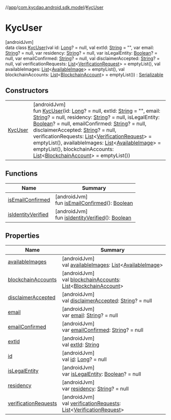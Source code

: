 //[app](../../../index.md)/[com.kycdao.android.sdk.model](../index.md)/[KycUser](index.md)

# KycUser

[androidJvm]\
data class [KycUser](index.md)(val id: [Long](https://kotlinlang.org/api/latest/jvm/stdlib/kotlin/-long/index.html)? = null, val extId: [String](https://kotlinlang.org/api/latest/jvm/stdlib/kotlin/-string/index.html) = &quot;&quot;, var email: [String](https://kotlinlang.org/api/latest/jvm/stdlib/kotlin/-string/index.html)? = null, var residency: [String](https://kotlinlang.org/api/latest/jvm/stdlib/kotlin/-string/index.html)? = null, var isLegalEntity: [Boolean](https://kotlinlang.org/api/latest/jvm/stdlib/kotlin/-boolean/index.html)? = null, var emailConfirmed: [String](https://kotlinlang.org/api/latest/jvm/stdlib/kotlin/-string/index.html)? = null, val disclaimerAccepted: [String](https://kotlinlang.org/api/latest/jvm/stdlib/kotlin/-string/index.html)? = null, val verificationRequests: [List](https://kotlinlang.org/api/latest/jvm/stdlib/kotlin.collections/-list/index.html)&lt;[VerificationRequest](../-verification-request/index.md)&gt; = emptyList(), val availableImages: [List](https://kotlinlang.org/api/latest/jvm/stdlib/kotlin.collections/-list/index.html)&lt;[AvailableImage](../-available-image/index.md)&gt; = emptyList(), val blockchainAccounts: [List](https://kotlinlang.org/api/latest/jvm/stdlib/kotlin.collections/-list/index.html)&lt;[BlockchainAccount](../-blockchain-account/index.md)&gt; = emptyList()) : [Serializable](https://developer.android.com/reference/kotlin/java/io/Serializable.html)

## Constructors

| | |
|---|---|
| [KycUser](-kyc-user.md) | [androidJvm]<br>fun [KycUser](-kyc-user.md)(id: [Long](https://kotlinlang.org/api/latest/jvm/stdlib/kotlin/-long/index.html)? = null, extId: [String](https://kotlinlang.org/api/latest/jvm/stdlib/kotlin/-string/index.html) = &quot;&quot;, email: [String](https://kotlinlang.org/api/latest/jvm/stdlib/kotlin/-string/index.html)? = null, residency: [String](https://kotlinlang.org/api/latest/jvm/stdlib/kotlin/-string/index.html)? = null, isLegalEntity: [Boolean](https://kotlinlang.org/api/latest/jvm/stdlib/kotlin/-boolean/index.html)? = null, emailConfirmed: [String](https://kotlinlang.org/api/latest/jvm/stdlib/kotlin/-string/index.html)? = null, disclaimerAccepted: [String](https://kotlinlang.org/api/latest/jvm/stdlib/kotlin/-string/index.html)? = null, verificationRequests: [List](https://kotlinlang.org/api/latest/jvm/stdlib/kotlin.collections/-list/index.html)&lt;[VerificationRequest](../-verification-request/index.md)&gt; = emptyList(), availableImages: [List](https://kotlinlang.org/api/latest/jvm/stdlib/kotlin.collections/-list/index.html)&lt;[AvailableImage](../-available-image/index.md)&gt; = emptyList(), blockchainAccounts: [List](https://kotlinlang.org/api/latest/jvm/stdlib/kotlin.collections/-list/index.html)&lt;[BlockchainAccount](../-blockchain-account/index.md)&gt; = emptyList()) |

## Functions

| Name | Summary |
|---|---|
| [isEmailConfirmed](is-email-confirmed.md) | [androidJvm]<br>fun [isEmailConfirmed](is-email-confirmed.md)(): [Boolean](https://kotlinlang.org/api/latest/jvm/stdlib/kotlin/-boolean/index.html) |
| [isIdentityVerified](is-identity-verified.md) | [androidJvm]<br>fun [isIdentityVerified](is-identity-verified.md)(): [Boolean](https://kotlinlang.org/api/latest/jvm/stdlib/kotlin/-boolean/index.html) |

## Properties

| Name | Summary |
|---|---|
| [availableImages](available-images.md) | [androidJvm]<br>val [availableImages](available-images.md): [List](https://kotlinlang.org/api/latest/jvm/stdlib/kotlin.collections/-list/index.html)&lt;[AvailableImage](../-available-image/index.md)&gt; |
| [blockchainAccounts](blockchain-accounts.md) | [androidJvm]<br>val [blockchainAccounts](blockchain-accounts.md): [List](https://kotlinlang.org/api/latest/jvm/stdlib/kotlin.collections/-list/index.html)&lt;[BlockchainAccount](../-blockchain-account/index.md)&gt; |
| [disclaimerAccepted](disclaimer-accepted.md) | [androidJvm]<br>val [disclaimerAccepted](disclaimer-accepted.md): [String](https://kotlinlang.org/api/latest/jvm/stdlib/kotlin/-string/index.html)? = null |
| [email](email.md) | [androidJvm]<br>var [email](email.md): [String](https://kotlinlang.org/api/latest/jvm/stdlib/kotlin/-string/index.html)? = null |
| [emailConfirmed](email-confirmed.md) | [androidJvm]<br>var [emailConfirmed](email-confirmed.md): [String](https://kotlinlang.org/api/latest/jvm/stdlib/kotlin/-string/index.html)? = null |
| [extId](ext-id.md) | [androidJvm]<br>val [extId](ext-id.md): [String](https://kotlinlang.org/api/latest/jvm/stdlib/kotlin/-string/index.html) |
| [id](id.md) | [androidJvm]<br>val [id](id.md): [Long](https://kotlinlang.org/api/latest/jvm/stdlib/kotlin/-long/index.html)? = null |
| [isLegalEntity](is-legal-entity.md) | [androidJvm]<br>var [isLegalEntity](is-legal-entity.md): [Boolean](https://kotlinlang.org/api/latest/jvm/stdlib/kotlin/-boolean/index.html)? = null |
| [residency](residency.md) | [androidJvm]<br>var [residency](residency.md): [String](https://kotlinlang.org/api/latest/jvm/stdlib/kotlin/-string/index.html)? = null |
| [verificationRequests](verification-requests.md) | [androidJvm]<br>val [verificationRequests](verification-requests.md): [List](https://kotlinlang.org/api/latest/jvm/stdlib/kotlin.collections/-list/index.html)&lt;[VerificationRequest](../-verification-request/index.md)&gt; |
